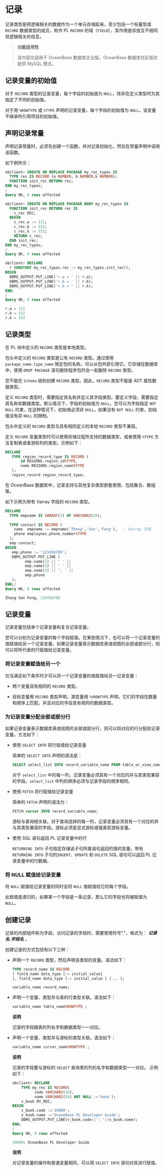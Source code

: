 记录 
=======================

记录类型是把逻辑相关的数据作为一个单元存储起来，至少包括一个标量型或 `RECORD` 数据类型的成员，称作 PL `RECORD` 的域（`FIELD`），其作用是存放互不相同但逻辑相关的信息。

>**功能适用性**
>
>该内容仅适用于 OceanBase 数据库企业版。OceanBase 数据库社区版仅提供 MySQL 模式。

记录变量的初始值 
-----------------------------

对于 `RECORD` 类型的记录变量，每个字段的初始值为 `NULL`，除非在定义类型时为其指定了不同的初始值。

对于用 `%ROWTYPE` 或 `%TYPE` 声明的记录变量，每个字段的初始值为 `NULL`。该变量不继承所引用项目的初始值。

声明记录常量 
---------------------------

声明记录常量时，必须先创建一个函数，并对记录初始化，然后在常量声明中调用该函数。

如下例所示：

```sql
obclient> CREATE OR REPLACE PACKAGE my_rec_types IS
  TYPE rec IS RECORD (a NUMBER, b NUMBER,k NUMBER);
  FUNCTION init_rec RETURN rec;
END my_rec_types;
/
Query OK, 0 rows affected 

obclient> CREATE OR REPLACE PACKAGE BODY my_rec_types IS
  FUNCTION init_rec RETURN rec IS
    c_rec REC;
  BEGIN
    c_rec.a := 111;
    c_rec.b := 222;
    c_rec.k := 333;
    RETURN c_rec;
  END init_rec;
END my_rec_types;
/
Query OK, 0 rows affected 

obclient> DECLARE
  r CONSTANT my_rec_types.rec := my_rec_types.init_rec();
BEGIN
  DBMS_OUTPUT.PUT_LINE('r.a = ' || r.a);
  DBMS_OUTPUT.PUT_LINE('r.b = ' || r.b);
  DBMS_OUTPUT.PUT_LINE('r.k = ' || r.k);
END;
/
Query OK, 0 rows affected 

r.a = 111
r.b = 222
r.k = 333
```



记录类型 
-------------------------

在 PL 块中定义的 `RECORD` 类型是本地类型。

包头中定义的 `RECORD` 类型是公有 `RECORD` 类型。通过使用 `package_name.type_name` 限定包的名称，可以从包外部引用它。它存储在数据库中，使用 `DROP PACKAGE` 语句删除程序包时会一起删除 `RECORD` 类型。

您不能在 `Schema` 级别创建 `RECORD` 类型。因此，`RECORD` 类型不能是 ADT 属性数据类型。

定义 `RECORD` 类型时，需要指定其名称并定义其字段类型。要定义字段，需要指定其名称和数据类型。默认情况下，字段的初始值为 `NULL`。您可以为字段指定 `NOT NULL` 约束，在这种情况下，初始值必须非 `NULL`。如果没有 `NOT NULL` 约束，初始值没有非 `NULL` 的限制。

包头中定义的 `RECORD` 类型与具有相同定义的本地 `RECORD` 类型不兼容。

定义 `RECORD` 变量类型时可以使用存储过程所支持的数据类型，或者使用 `%TYPE` 方法复制表或者游标列的类型。示例如下：

```sql
DECLARE
   TYPE region_record_type IS RECORD (
       id REGIONS.region_id%TYPE,
       name REGIONS.region_name%TYPE
   );
   region_record region_record_type;
```



在 OceanBase 数据库中，记录支持与其他复杂类型嵌套使用，包括集合、数组等。

如下示例为带有 Varray 字段的 `RECORD` 类型。

```sql
DECLARE
  TYPE empname IS VARRAY(3) OF VARCHAR2(20);
 
  TYPE contact IS RECORD (
    name  empname := empname('Zhang','San','Feng'),  -- Varray 字段
    phone employees.phone_number%TYPE
  );
  emp contact;
BEGIN
   emp.phone := '123456789';
   DBMS_OUTPUT.PUT_LINE (
         emp.name(1) || ' ' ||
         emp.name(2) || ' ' ||
         emp.name(3) || ', ' || 
         emp.phone
   );
END;/
Query OK, 0 rows affected 

Zhang San Feng, 123456789
```



记录变量 
-------------------------

记录变量包括单个记录变量和复合记录变量。

您可以分别为记录变量的每个字段赋值。在某些情况下，也可以将一个记录变量的值赋值给另一个记录变量。如果记录变量表示数据库表或视图的全部或部分行，则可以将所代表的行赋值给记录变量。

### 将记录变量赋值给另一个 

仅当满足如下条件时才可以将一个记录变量的值赋值给另一记录变量：

* 两个变量具有相同的 `RECORD` 类型。

  

* 目标变量用 `RECORD` 类型声明，源变量用 `％ROWTYPE` 声明，它们的字段在数量和顺序上匹配，并且对应的字段具有相同的数据类型。

  




### 为记录变量分配全部或部分行 

如果记录变量表示数据库表或视图的全部或部分行，则可以将对应的行分配给记录变量。方法如下：

* 使用 `SELECT INTO` 将行赋值给记录变量

  简单的 `SELECT INTO` 声明的语法是：

  ```sql
  SELECT select_list INTO record_variable_name FROM table_or_view_name;
  ```

  

  对于 `select_list` 中的每一列，记录变量必须具有一个对应的并与其类型兼容的字段。`select_list` 中列的顺序必须与记录字段的顺序相同。
  

* 使用 `FETCH` 将行赋值给记录变量

  简单的 `FETCH` 声明的语法为：

  ```sql
  FETCH cursor INTO record_variable_name;
  ```

  

  游标与查询相关联。对于查询选择的每一列，记录变量必须具有一个对应的并与其类型兼容的字段。游标必须是显式游标或强类型游标变量。
  

* 使用 SQL 语句返回 PL 记录变量中的行

  `RETURNING INTO` 子句指定存储该子句所属语句返回的值的变量。带有 `RETURNING INTO` 子句的`INSERT`、`UPDATE` 和 `DELETE` SQL 语句可以返回 PL 记录变量中的行数据。
  




### 将 NULL 赋值给记录变量 

将 `NULL` 赋值给记录变量的同时会将 `NULL` 值赋值给它的每个字段。

此赋值是递归的，如果某一个字段是一条记录，那么它的字段也将被赋值为 `NULL`。

创建记录 
-------------------------

记录的内部组件称为字段，访问记录的字段时，需要使用符号"."，格式为： ***记录名.字段名*** 。

创建记录的方式包括有以下三种：

* 声明一个 `RECORD` 类型，然后声明该类型的变量。语法如下：

  ```sql
  TYPE record_name IS RECORD
  ( field_name data_type [:= initial_value]
  [, field_name data_type [:= initial_value ] ]... );
  
  variable_name record_name;
  ```

  

* 声明一个变量、类型并与表的行类型关联。语法如下：

  ```sql
  variable_name table_name%ROWTYPE ;
  ```

  
  **说明**

  

  记录的字段跟表的列名字和数据类型一一对应。
  

* 声明一个变量、类型并与游标的类型关联。语法如下：

  ```sql
  variable_name cursor_name%ROWTYPE ;
  ```

  
  **说明**

  

  记录的字段要与游标的 `SELECT` 查询里的列的名字和数据类型一一对应。
  示例如下：

  ```sql
  obclient> DECLARE
      TYPE my_rec IS RECORD(
            code VARCHAR2(10),
            name VARCHAR2(50) NOT NULL :='book');
      v_book MY_REC;
  BEGIN
      v_book.code :='10000';
      v_book.name :='OceanBase PL Developer Guide';
      DBMS_OUTPUT.PUT_LINE(v_book.code||': '||v_book.name);
  END;
  /
  Query OK, 0 rows affected
  
  10000: OceanBase PL Developer Guide
  ```

  
  **说明**

  

  对记录变量的操作和普通变量相同，可以用 `SELECT INTO` 语句对其进行赋值。
  



